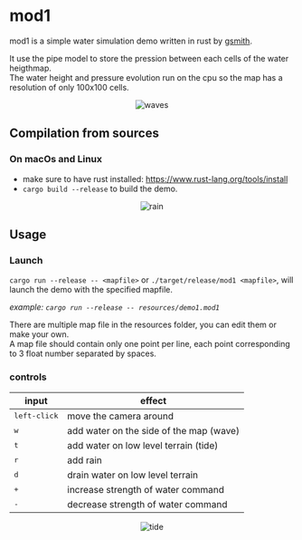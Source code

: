 # mod1

mod1 is a simple water simulation demo written in rust by [gsmith](https://github.com/guilhemSmith).  

It use the pipe model to store the pression between each cells of the water heigthmap.  
The water height and pressure evolution run on the cpu so the map has a resolution of only 100x100 cells.  

<center>

![waves](media/waves.gif)

</center>

## Compilation from sources
### On macOs and Linux
* make sure to have rust installed: https://www.rust-lang.org/tools/install 
* `cargo build --release` to build the demo.

<center>

![rain](media/rain.gif)

</center>

## Usage  
### Launch
`cargo run --release -- <mapfile>` or `./target/release/mod1 <mapfile>`, will launch the demo with the specified mapfile.  

_example: `cargo run --release -- resources/demo1.mod1`_    

There are multiple map file in the resources folder, you can edit them or make your own.  
A map file should contain only one point per line, each point corresponding to 3 float number separated by spaces.

### controls
<center>

| input                 | effect                                  |
| --------------------- | --------------------------------------- |
| <kbd>left-click</kbd> | move the camera around                  |
| <kbd>w</kbd>          | add water on the side of the map (wave) |
| <kbd>t</kbd>          | add water on low level terrain (tide)   |
| <kbd>r</kbd>          | add rain                                |
| <kbd>d</kbd>          | drain water on low level terrain        |
| <kbd>+</kbd>          | increase strength of water command      |
| <kbd>-</kbd>          | decrease strength of water command      |

![tide](media/tide.gif)

</center>
